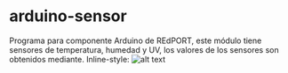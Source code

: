 # arduino-sensor
Programa para componente Arduino de REdPORT, este módulo tiene sensores de temperatura, humedad y UV, los valores de los sensores son obtenidos mediante.
Inline-style: 
![alt text](http://fritzing.org/media/fritzing-repo/projects/t/temperature-sensor-using-tmp102/images/temperature%20sensor%20using%20TMP102.jpg "Fritzing")
